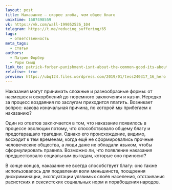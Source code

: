 ```yaml
---
layout: post
title: Наказание — скорее злоба, чем общее благо
unixtime: 1607498559
vk: https://vk.com/wall-199052526_104
telegram: https://t.me/reducing_suffering/65
tags:
  - ответственность
meta_tags:
  - статьи
authors:
  - Патрик Форбер
  - Рори Смид
link_to: patrick-forber-punishment-isnt-about-the-common-good-its-about-spite.html
relative: true
preview: https://ubq124.files.wordpress.com/2019/01/tess240317_16_hero.jpg
---
```

Наказания могут принимать сложные и разнообразные формы: от насмешек и оскорблений до тюремного заключения и казни. Нередко за процесс воздаяния по заслугам приходится платить. Возникает вопрос: какова изначальная причина, по которой мы прибегаем к наказанию?

Один из ответов заключается в том, что наказание появилось в процессе эволюции потому, что способствовало общему благу и предотвращало трагедии. Однако его происхождение, видимо, восходит к тем временам, когда ещё не сформировались прочные человеческие общества, а люди даже не обладали языком, чтобы сформулировать правила. Возможно ли, что появление наказания предшествовало социальным выгодам, которые оно приносит?

В конце концов, наказание не всегда способствует благу: оно также использовалось для подавления воли меньшинств, поощрения дискриминации, эксплуатации уязвимых слоёв населения, отстаивания расистских и сексистских социальных норм и порабощения народов.